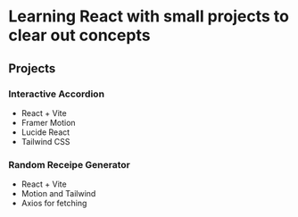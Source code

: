 # Learning React with small projects to clear out concepts


  ## **Projects**
  
  ### Interactive Accordion
  - React + Vite
  - Framer Motion
  - Lucide React
  - Tailwind CSS

  ### Random Receipe Generator
  - React + Vite
  - Motion and Tailwind
  - Axios for fetching
